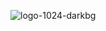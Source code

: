 ![logo-1024-darkbg](https://github.com/AXYS-Creative/images/assets/147758475/db27b099-99ce-4096-9f7c-1b7cad9c2b10)
